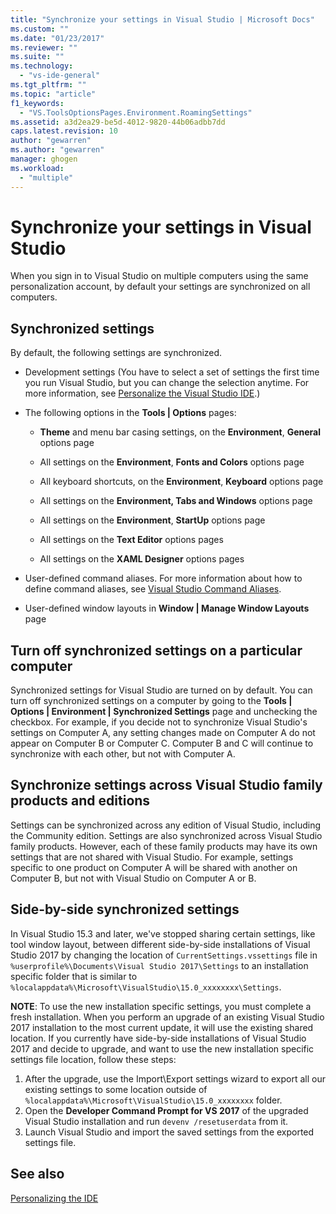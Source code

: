 ```yaml
---
title: "Synchronize your settings in Visual Studio | Microsoft Docs"
ms.custom: ""
ms.date: "01/23/2017"
ms.reviewer: ""
ms.suite: ""
ms.technology: 
  - "vs-ide-general"
ms.tgt_pltfrm: ""
ms.topic: "article"
f1_keywords: 
  - "VS.ToolsOptionsPages.Environment.RoamingSettings"
ms.assetid: a3d2ea29-be5d-4012-9820-44b06adbb7dd
caps.latest.revision: 10
author: "gewarren"
ms.author: "gewarren"
manager: ghogen
ms.workload: 
  - "multiple"
---
```

# Synchronize your settings in Visual Studio

When you sign in to Visual Studio on multiple computers using the same personalization account, by default your settings are synchronized on all computers.

## Synchronized settings

By default, the following settings are synchronized.

- Development settings (You have to select a set of settings the first time you run Visual Studio, but you can change the selection anytime. For more information, see [Personalize the Visual Studio IDE](../ide/personalizing-the-visual-studio-ide.md).)

- The following options in the **Tools &#124; Options** pages:

    - **Theme** and menu bar casing settings, on the **Environment**, **General** options page

    - All settings on the **Environment**, **Fonts and Colors** options page

    - All keyboard shortcuts, on the **Environment**, **Keyboard** options page

    - All settings on the **Environment, Tabs and Windows** options page

    - All settings on the **Environment**, **StartUp** options page

    - All settings on the **Text Editor** options pages

    - All settings on the **XAML Designer** options pages

- User-defined command aliases. For more information about how to define command aliases, see [Visual Studio Command Aliases](../ide/reference/visual-studio-command-aliases.md).

- User-defined window layouts in **Window &#124; Manage Window Layouts** page

## Turn off synchronized settings on a particular computer

Synchronized settings for Visual Studio are turned on by default. You can turn off synchronized settings on a computer by going to the **Tools &#124; Options &#124; Environment &#124; Synchronized Settings** page and unchecking the checkbox.  For example, if you decide not to synchronize Visual Studio's settings on Computer A, any setting changes made on Computer A do not appear on Computer B or Computer C. Computer B and C will continue to synchronize with each other, but not with Computer A.

## Synchronize settings across Visual Studio family products and editions

Settings can be synchronized across any edition of Visual Studio, including the Community edition. Settings are also synchronized across Visual Studio family products. However, each of these family products may have its own settings that are not shared with Visual Studio. For example, settings specific to one product on Computer A will be shared with another on Computer B, but not with Visual Studio on Computer A or B.

## Side-by-side synchronized settings

In Visual Studio 15.3 and later, we've stopped sharing certain settings, like tool window layout, between different side-by-side installations of Visual Studio 2017 by changing the location of `CurrentSettings.vssettings` file in `%userprofile%\Documents\Visual Studio 2017\Settings` to an installation specific folder that is similar to `%localappdata%\Microsoft\VisualStudio\15.0_xxxxxxxx\Settings`.

**NOTE**: To use the new installation specific settings, you must complete a fresh installation. When you perform an upgrade of an existing Visual Studio 2017 installation to the most current update, it will use the existing shared location. If you currently have side-by-side installations of Visual Studio 2017 and decide to upgrade, and want to use the new installation specific settings file location, follow these steps:

1. After the upgrade, use the Import\Export settings wizard to export all our existing settings to some location outside of       `%localappdata%\Microsoft\VisualStudio\15.0_xxxxxxxx` folder.
2. Open the **Developer Command Prompt for VS 2017** of the upgraded Visual Studio installation and run `devenv /resetuserdata` from it.
3. Launch Visual Studio and import the saved settings from the exported settings file.

## See also

[Personalizing the  IDE](../ide/personalizing-the-visual-studio-ide.md)
